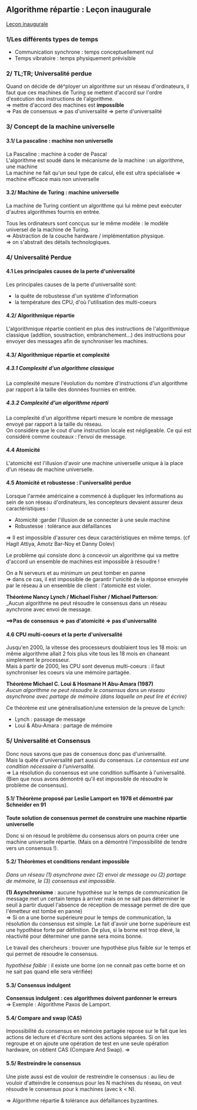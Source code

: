 ## Algorithme répartie : Leçon inaugurale

[Leçon inaugurale](https://www.college-de-france.fr/site/rachid-guerraoui/_inaugural-lecture.htm)  

### 1/Les différents types de temps  

- Communication synchrone : temps conceptuellement nul  
- Temps vibratoire : temps physiquement prévisible  

### 2/ TL;TR; Universalité perdue

Quand on décide de dé^ployer un algorithme sur un réseau d'ordinateurs, il faut que ces machines de Turing se mettent d'accord sur l'ordre d'exécution des instructions de l'algorithme.  
=> mettre d'accord des machines est __impossible__   
=> Pas de consensus => pas d'universalité => perte d'universalité  

### 3/ Concept de la machine universelle

#### 3.1/ La pascaline : machine non universelle  

La Pascaline : machine à coder de Pascal  
L'algorithme est soudé dans le mécanisme de la machine : un algorithme, une machine  
La machine ne fait qu'un seul type de calcul, elle est ultra spécialisée => machine efficace mais non universelle  

#### 3.2/ Machine de Turing : machine universelle  

La machine de Turing contient un algorithme qui lui même peut exécuter d'autres algorithmes fournis en entrée.  

Tous les ordinateurs sont concçus sur le même modèle : le modèle universel de la machine de Turing.  
=> Abstraction de la couche hardware / implémentation physique.  
=> on s'abstrait des détails technologiques.  

### 4/ Universalité Perdue

#### 4.1 Les principales causes de la perte d'universalité

Les principales causes de la perte d'universalité sont:  
- la quête de robustesse d'un système d'information  
- la température des CPU, d'où l'utilisation des multi-coeurs

#### 4.2/ Algorithmique répartie  

L'algorithmique répartie contient en plus des instructions de l'algorithmique classique (addtion, soustraction, embranchement...) des instructions pour envoyer des messages afin de synchroniser les machines.

#### 4.3/ Algorithmique répartie et complexité  

##### 4.3.1 Complexité d'un algorithme classique

La complexité mesure l'évolution du nombre d'instructions d'un algorithme par rapport à la taille des données fournies en entrée.

##### 4.3.2 Complexité d'un algorithme réparti

La complexité d'un algorithme réparti mesure le nombre de message envoyé par rapport à la taille du réseau.  
On considère que le cout d'une instruction locale est négligeable. Ce qui est considéré comme couteaux : l'envoi de message.  

#### 4.4 Atomicité

L'atomicité est l'illusion d'avoir une machine universelle unique à la place d'un réseau de machine universelle.  

#### 4.5 Atomicité et robustesse : l'universalité perdue  

Lorsque l'armée américaine a commencé à dupliquer les informations au sein de son réseau d'ordinateurs, les concepteurs devaient assurer deux caractéristiques :  
- Atomicité :garder l'illusion de se connecter à une seule machine
- Robustesse : tolérance aux défaillances 

=> Il est impossible d'assurer ces deux caractéristiques en même temps.  (cf Hagit Attiya, Amotz Bar-Noy et Danny Dolev)

Le problème qui consiste donc à concevoir un algorithme qui va mettre d'accord un ensemble de machines est impossible à résoudre !

On a N serveurs et au minimum un peut tomber en panne  
=> dans ce cas, il est impossible de garantir l'unicité de la réponse envoyée par le réseau à un ensemble de client : l'atomicité est violer.


__Théorème Nancy Lynch / Michael Fisher / Michael Patterson__:  
_Aucun algorithme ne peut résoudre le consensus dans un réseau aynchrone avec envoi de message.

__==>Pas de consensus => pas d'atomicité => pas d'universalité__ 

#### 4.6 CPU multi-coeurs et la perte d'universalité  

Jusqu'en 2000, la vitesse des processeurs doublaient tous les 18 mois: un même algorithme allait 2 fois plus vite tous les 18 mois en chaneant simplement le processeur.  
Mais à partir de 2000, les CPU sont devenus multi-coeurs : il faut synchroniser les coeurs via une mémoire partagée.  

__Théorème Michael C. Loui & Hosmane H Abu-Amara (1987)__  
_Aucun algorithme ne peut résoudre le consensus dans un réseau asynchrone avec partage de mémoire (dans laquelle on peut lire et écrire)_  

Ce théorème est une généralisation/une extension de la preuve de Lynch:  
- Lynch : passage de message  
- Loui & Abu-Amara : partage de mémoire  


### 5/ Universalité et Consensus  

Donc nous savons que pas de consensus donc pas d'universalité.  
Mais la quête d'universalité part aussi du consensus. _Le consensus est une condition nécessaire à l'universalité._  
=> La résolution du consensus est une condition suffisante à l'universalité. (Bien que nous avons démontré qu'il est impossible de résoudre le problème de consensus).  

#### 5.1/ Théorème proposé par Leslie Lamport en 1978 et démontré par Schneider en 91  
__Toute solution de consensus permet de construire une machine répartie universelle__  

Donc si on résoud le problème du consensus alors on pourra créer une machine universelle répartie. (Mais on a démontré l'impossibilité de tendre vers un consensus !).  

#### 5.2/ Théorèmes et conditions rendant impossible  

_Dans un réseau (1) asynchrone avec (2) envoi de message ou (2) partage de mémoire, le (3) consensus est impossible._  

__(1) Asynchronisme__ : aucune hypothèse sur le temps de communication (le message met un certain temps à arriver mais on ne sait pas déterminer le seuil à partir duquel l'absence de réception de message permet de dire que l'émetteur est tombé en panne)  
=> Si on a une borne supérieure pour le temps de communication, la résolution du consensus est simple. Le fait d'avoir une borne supérieure est une hypothèse forte par définition. De plus, si la borne est trop élevé, la réactivité pour déterminer une panne sera moins bonne.  

Le travail des chercheurs : trouver une hypothèse plus faible sur le temps et qui permet de résoudre le consensus.  

_hypothèse faible_ : il existe une borne (on ne connait pas cette borne et on ne sait pas quand elle sera vérifiée)  

#### 5.3/ Consensus indulgent

__Consensus indulgent : ces algorithmes doivent pardonner le erreurs__  
=> Exemple : Algorithme Paxos de Lamport.  

#### 5.4/ Compare and swap (CAS)

Impossibilité du consensus en mémoire partagée repose sur le fait que les actions de lecture et d'écriture sont des actions séparées. Si on les regroupe et on ajoute une opération de test en une seule opération hardware, on obtient CAS (Compare And Swap). =>   


#### 5.5/ Restreindre le consensus  

Une piste aussi est de vouloir de restreindre le consensus : au lieu de vouloir d'atteindre le consensus pour les N machines du réseau, on veut résoudre le consensus pour k  machines (avec k < N).


=> Algorithme répartie & tolérance aux défaillances byzantines.













